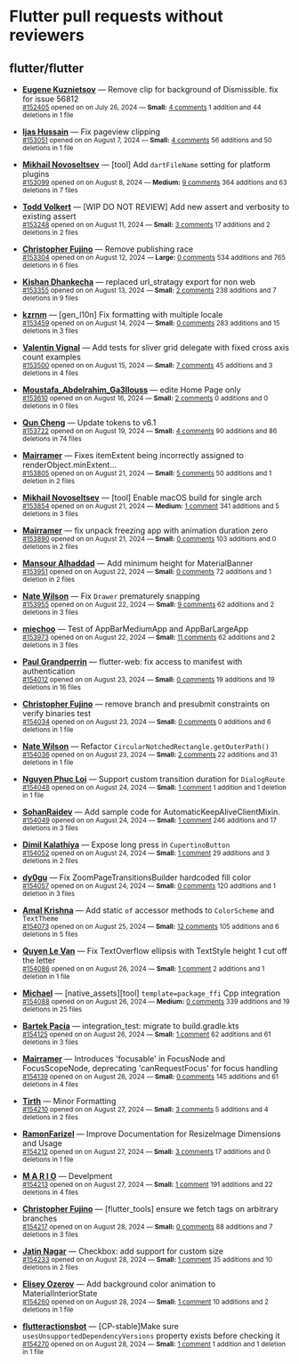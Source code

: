 # Flutter pull requests without reviewers

## flutter/flutter

* **[Eugene Kuznietsov](https://github.com/qwertylolman)** &mdash; Remove clip for background of Dismissible. fix for issue 56812<br />
  <sub>[#152405](https://github.com/flutter/flutter/pull/152405) opened on on July 26, 2024 &mdash; **Small:** [4 comments](https://github.com/flutter/flutter/pull/152405) 1 addition and 44 deletions in 1 file</sub><br />

* **[Ijas Hussain](https://github.com/ijashuzain)** &mdash; Fix pageview clipping<br />
  <sub>[#153051](https://github.com/flutter/flutter/pull/153051) opened on on August 7, 2024 &mdash; **Small:** [4 comments](https://github.com/flutter/flutter/pull/153051) 56 additions and 50 deletions in 1 file</sub><br />

* **[Mikhail Novoseltsev](https://github.com/Sameri11)** &mdash; [tool] Add `dartFileName` setting for platform plugins <br />
  <sub>[#153099](https://github.com/flutter/flutter/pull/153099) opened on on August 8, 2024 &mdash; **Medium:** [9 comments](https://github.com/flutter/flutter/pull/153099) 364 additions and 63 deletions in 7 files</sub><br />

* **[Todd Volkert](https://github.com/tvolkert)** &mdash; [WIP DO NOT REVIEW] Add new assert and verbosity to existing assert<br />
  <sub>[#153248](https://github.com/flutter/flutter/pull/153248) opened on on August 11, 2024 &mdash; **Small:** [3 comments](https://github.com/flutter/flutter/pull/153248) 17 additions and 2 deletions in 2 files</sub><br />

* **[Christopher Fujino](https://github.com/christopherfujino)** &mdash; Remove publishing race<br />
  <sub>[#153304](https://github.com/flutter/flutter/pull/153304) opened on on August 12, 2024 &mdash; **Large:** [0 comments](https://github.com/flutter/flutter/pull/153304) 534 additions and 765 deletions in 6 files</sub><br />

* **[Kishan Dhankecha](https://github.com/kishan-dhankecha)** &mdash; replaced url_stratagy export for non web<br />
  <sub>[#153355](https://github.com/flutter/flutter/pull/153355) opened on on August 13, 2024 &mdash; **Small:** [2 comments](https://github.com/flutter/flutter/pull/153355) 238 additions and 7 deletions in 9 files</sub><br />

* **[kzrnm](https://github.com/kzrnm)** &mdash; [gen_l10n] Fix formatting with multiple locale<br />
  <sub>[#153459](https://github.com/flutter/flutter/pull/153459) opened on on August 14, 2024 &mdash; **Small:** [0 comments](https://github.com/flutter/flutter/pull/153459) 283 additions and 15 deletions in 3 files</sub><br />

* **[Valentin Vignal](https://github.com/ValentinVignal)** &mdash; Add tests for sliver grid delegate with fixed cross axis count examples<br />
  <sub>[#153500](https://github.com/flutter/flutter/pull/153500) opened on on August 15, 2024 &mdash; **Small:** [7 comments](https://github.com/flutter/flutter/pull/153500) 45 additions and 3 deletions in 4 files</sub><br />

* **[Moustafa_Abdelrahim_Ga3llouss](https://github.com/MoustafaAbdelrahimGaallouss)** &mdash; edite Home Page only<br />
  <sub>[#153610](https://github.com/flutter/flutter/pull/153610) opened on on August 16, 2024 &mdash; **Small:** [2 comments](https://github.com/flutter/flutter/pull/153610) 0 additions and 0 deletions in 0 files</sub><br />

* **[Qun Cheng](https://github.com/QuncCccccc)** &mdash; Update tokens to v6.1<br />
  <sub>[#153722](https://github.com/flutter/flutter/pull/153722) opened on on August 19, 2024 &mdash; **Small:** [4 comments](https://github.com/flutter/flutter/pull/153722) 90 additions and 86 deletions in 74 files</sub><br />

* **[Mairramer](https://github.com/Mairramer)** &mdash; Fixes itemExtent being incorrectly assigned to renderObject.minExtent…<br />
  <sub>[#153805](https://github.com/flutter/flutter/pull/153805) opened on on August 21, 2024 &mdash; **Small:** [5 comments](https://github.com/flutter/flutter/pull/153805) 50 additions and 1 deletion in 2 files</sub><br />

* **[Mikhail Novoseltsev](https://github.com/Sameri11)** &mdash; [tool] Enable macOS build for single arch<br />
  <sub>[#153854](https://github.com/flutter/flutter/pull/153854) opened on on August 21, 2024 &mdash; **Medium:** [1 comment](https://github.com/flutter/flutter/pull/153854) 341 additions and 5 deletions in 3 files</sub><br />

* **[Mairramer](https://github.com/Mairramer)** &mdash; fix unpack freezing app with animation duration zero <br />
  <sub>[#153890](https://github.com/flutter/flutter/pull/153890) opened on on August 21, 2024 &mdash; **Small:** [0 comments](https://github.com/flutter/flutter/pull/153890) 103 additions and 0 deletions in 2 files</sub><br />

* **[Mansour Alhaddad](https://github.com/mansourzaki)** &mdash; Add minimum height for MaterialBanner<br />
  <sub>[#153951](https://github.com/flutter/flutter/pull/153951) opened on on August 22, 2024 &mdash; **Small:** [0 comments](https://github.com/flutter/flutter/pull/153951) 72 additions and 1 deletion in 2 files</sub><br />

* **[Nate Wilson](https://github.com/nate-thegrate)** &mdash; Fix `Drawer` prematurely snapping<br />
  <sub>[#153955](https://github.com/flutter/flutter/pull/153955) opened on on August 22, 2024 &mdash; **Small:** [9 comments](https://github.com/flutter/flutter/pull/153955) 62 additions and 2 deletions in 3 files</sub><br />

* **[miechoo](https://github.com/miechoo)** &mdash; Test of AppBarMediumApp and AppBarLargeApp<br />
  <sub>[#153973](https://github.com/flutter/flutter/pull/153973) opened on on August 22, 2024 &mdash; **Small:** [11 comments](https://github.com/flutter/flutter/pull/153973) 62 additions and 2 deletions in 3 files</sub><br />

* **[Paul Grandperrin](https://github.com/PaulGrandperrin)** &mdash; flutter-web: fix access to manifest with authentication<br />
  <sub>[#154012](https://github.com/flutter/flutter/pull/154012) opened on on August 23, 2024 &mdash; **Small:** [0 comments](https://github.com/flutter/flutter/pull/154012) 19 additions and 19 deletions in 16 files</sub><br />

* **[Christopher Fujino](https://github.com/christopherfujino)** &mdash; remove branch and presubmit constraints on verify binaries test<br />
  <sub>[#154034](https://github.com/flutter/flutter/pull/154034) opened on on August 23, 2024 &mdash; **Small:** [0 comments](https://github.com/flutter/flutter/pull/154034) 0 additions and 6 deletions in 1 file</sub><br />

* **[Nate Wilson](https://github.com/nate-thegrate)** &mdash; Refactor `CircularNotchedRectangle.getOuterPath()`<br />
  <sub>[#154036](https://github.com/flutter/flutter/pull/154036) opened on on August 23, 2024 &mdash; **Small:** [2 comments](https://github.com/flutter/flutter/pull/154036) 22 additions and 31 deletions in 1 file</sub><br />

* **[Nguyen Phuc Loi](https://github.com/nploi)** &mdash; Support custom transition duration for `DialogRoute`<br />
  <sub>[#154048](https://github.com/flutter/flutter/pull/154048) opened on on August 24, 2024 &mdash; **Small:** [1 comment](https://github.com/flutter/flutter/pull/154048) 1 addition and 1 deletion in 1 file</sub><br />

* **[SohanRaidev](https://github.com/SohanRaidev)** &mdash; Add sample code for AutomaticKeepAliveClientMixin.<br />
  <sub>[#154049](https://github.com/flutter/flutter/pull/154049) opened on on August 24, 2024 &mdash; **Small:** [1 comment](https://github.com/flutter/flutter/pull/154049) 246 additions and 17 deletions in 3 files</sub><br />

* **[Dimil Kalathiya](https://github.com/Dimilkalathiya)** &mdash; Expose long press in ```CupertinoButton```<br />
  <sub>[#154052](https://github.com/flutter/flutter/pull/154052) opened on on August 24, 2024 &mdash; **Small:** [1 comment](https://github.com/flutter/flutter/pull/154052) 29 additions and 3 deletions in 2 files</sub><br />

* **[dy0gu](https://github.com/dy0gu)** &mdash; Fix ZoomPageTransitionsBuilder hardcoded fill color<br />
  <sub>[#154057](https://github.com/flutter/flutter/pull/154057) opened on on August 24, 2024 &mdash; **Small:** [0 comments](https://github.com/flutter/flutter/pull/154057) 120 additions and 1 deletion in 3 files</sub><br />

* **[Amal Krishna](https://github.com/amal-stack)** &mdash; Add static `of` accessor methods to `ColorScheme` and `TextTheme`<br />
  <sub>[#154073](https://github.com/flutter/flutter/pull/154073) opened on on August 25, 2024 &mdash; **Small:** [12 comments](https://github.com/flutter/flutter/pull/154073) 105 additions and 6 deletions in 5 files</sub><br />

* **[Quyen Le Van](https://github.com/quyenvsp)** &mdash; Fix TextOverflow ellipsis with TextStyle height 1 cut off the letter<br />
  <sub>[#154086](https://github.com/flutter/flutter/pull/154086) opened on on August 26, 2024 &mdash; **Small:** [1 comment](https://github.com/flutter/flutter/pull/154086) 2 additions and 1 deletion in 1 file</sub><br />

* **[Michael](https://github.com/Buchimi)** &mdash; [native_assets][tool] `template=package_ffi` Cpp integration<br />
  <sub>[#154088](https://github.com/flutter/flutter/pull/154088) opened on on August 26, 2024 &mdash; **Medium:** [0 comments](https://github.com/flutter/flutter/pull/154088) 339 additions and 19 deletions in 25 files</sub><br />

* **[Bartek Pacia](https://github.com/bartekpacia)** &mdash; integration_test: migrate to build.gradle.kts<br />
  <sub>[#154125](https://github.com/flutter/flutter/pull/154125) opened on on August 26, 2024 &mdash; **Small:** [1 comment](https://github.com/flutter/flutter/pull/154125) 62 additions and 61 deletions in 3 files</sub><br />

* **[Mairramer](https://github.com/Mairramer)** &mdash; Introduces 'focusable' in FocusNode and FocusScopeNode, deprecating 'canRequestFocus' for focus handling<br />
  <sub>[#154139](https://github.com/flutter/flutter/pull/154139) opened on on August 26, 2024 &mdash; **Small:** [0 comments](https://github.com/flutter/flutter/pull/154139) 145 additions and 61 deletions in 4 files</sub><br />

* **[Tirth](https://github.com/piedcipher)** &mdash; Minor Formatting<br />
  <sub>[#154210](https://github.com/flutter/flutter/pull/154210) opened on on August 27, 2024 &mdash; **Small:** [3 comments](https://github.com/flutter/flutter/pull/154210) 5 additions and 4 deletions in 2 files</sub><br />

* **[RamonFarizel](https://github.com/RamonFarizel)** &mdash; Improve Documentation for ResizeImage Dimensions and Usage<br />
  <sub>[#154212](https://github.com/flutter/flutter/pull/154212) opened on on August 27, 2024 &mdash; **Small:** [3 comments](https://github.com/flutter/flutter/pull/154212) 17 additions and 0 deletions in 1 file</sub><br />

* **[M A R I O](https://github.com/MARIO1122334455)** &mdash; Develpment<br />
  <sub>[#154213](https://github.com/flutter/flutter/pull/154213) opened on on August 27, 2024 &mdash; **Small:** [1 comment](https://github.com/flutter/flutter/pull/154213) 191 additions and 22 deletions in 4 files</sub><br />

* **[Christopher Fujino](https://github.com/christopherfujino)** &mdash; [flutter_tools] ensure we fetch tags on arbitrary branches<br />
  <sub>[#154217](https://github.com/flutter/flutter/pull/154217) opened on on August 28, 2024 &mdash; **Small:** [0 comments](https://github.com/flutter/flutter/pull/154217) 88 additions and 7 deletions in 3 files</sub><br />

* **[Jatin Nagar](https://github.com/itsjatinnagar)** &mdash; Checkbox: add support for custom size<br />
  <sub>[#154233](https://github.com/flutter/flutter/pull/154233) opened on on August 28, 2024 &mdash; **Small:** [1 comment](https://github.com/flutter/flutter/pull/154233) 35 additions and 10 deletions in 2 files</sub><br />

* **[Elisey Ozerov](https://github.com/eliseyOzerov)** &mdash; Add background color animation to MaterialInteriorState<br />
  <sub>[#154260](https://github.com/flutter/flutter/pull/154260) opened on on August 28, 2024 &mdash; **Small:** [1 comment](https://github.com/flutter/flutter/pull/154260) 10 additions and 2 deletions in 1 file</sub><br />

* **[flutteractionsbot](https://github.com/flutteractionsbot)** &mdash; [CP-stable]Make sure `usesUnsupportedDependencyVersions` property exists before checking it<br />
  <sub>[#154270](https://github.com/flutter/flutter/pull/154270) opened on on August 28, 2024 &mdash; **Small:** [1 comment](https://github.com/flutter/flutter/pull/154270) 1 addition and 1 deletion in 1 file</sub><br />

